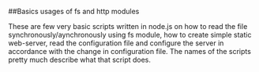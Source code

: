 ##Basics usages of fs and http modules

These are few very basic scripts written in node.js on how to read the file synchronously/aynchronously using fs module, how to create simple static web-server, read the configuration file and configure the server in accordance with the change in configuration file.
The names of the scripts pretty much describe what that script does.
